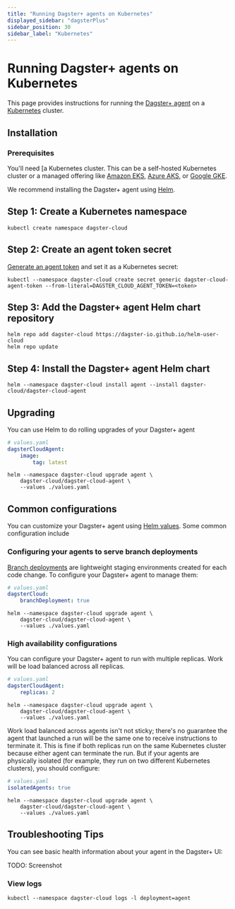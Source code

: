 ```yaml
---
title: "Running Dagster+ agents on Kubernetes"
displayed_sidebar: "dagsterPlus"
sidebar_position: 30
sidebar_label: "Kubernetes"
---
```


# Running Dagster+ agents on Kubernetes

This page provides instructions for running the [Dagster+ agent](dagster-plus/getting-started/whats-dagster-plus#Agents) on a [Kubernetes](https://kubernetes.io) cluster.

## Installation


### Prerequisites

You'll need [a Kubernetes cluster. This can be a self-hosted Kubernetes cluster or a managed offering like [Amazon EKS](https://aws.amazon.com/eks/), [Azure AKS](https://azure.microsoft.com/en-us/products/kubernetes-service), or [Google GKE](https://cloud.google.com/kubernetes-engine).

We recommend installing the Dagster+ agent using [Helm](https://helm.sh).

## Step 1: Create a Kubernetes namespace

```shell
kubectl create namespace dagster-cloud
```

## Step 2: Create an agent token secret

[Generate an agent token](dagster-plus/deployment/tokens) and set it as a Kubernetes secret:

```shell
kubectl --namespace dagster-cloud create secret generic dagster-cloud-agent-token --from-literal=DAGSTER_CLOUD_AGENT_TOKEN=<token>
```

## Step 3: Add the Dagster+ agent Helm chart repository

```shell
helm repo add dagster-cloud https://dagster-io.github.io/helm-user-cloud
helm repo update
```

## Step 4: Install the Dagster+ agent Helm chart

```shell
helm --namespace dagster-cloud install agent --install dagster-cloud/dagster-cloud-agent
```

## Upgrading

You can use Helm to do rolling upgrades of your Dagster+ agent

```yaml
# values.yaml
dagsterCloudAgent:
    image:
        tag: latest
```

```shell
helm --namespace dagster-cloud upgrade agent \
    dagster-cloud/dagster-cloud-agent \
    --values ./values.yaml
```

## Common configurations

You can customize your Dagster+ agent using [Helm values](https://artifacthub.io/packages/helm/dagster-cloud/dagster-cloud-agent?modal=values). Some common configuration include

### Configuring your agents to serve branch deployments

[Branch deployments](dagster-plus/deployment/branch-deployments) are lightweight staging environments created for each code change. To configure your Dagster+ agent to manage them:

```yaml
# values.yaml
dagsterCloud:
    branchDeployment: true
```

```shell
helm --namespace dagster-cloud upgrade agent \
    dagster-cloud/dagster-cloud-agent \
    --values ./values.yaml
```

### High availability configurations

You can configure your Dagster+ agent to run with multiple replicas. Work will be load balanced across all replicas.

```yaml
# values.yaml
dagsterCloudAgent:
    replicas: 2
```

```shell
helm --namespace dagster-cloud upgrade agent \
    dagster-cloud/dagster-cloud-agent \
    --values ./values.yaml
```

Work load balanced across agents isn't not sticky; there's no guarantee the agent that launched a run will be the same one to receive instructions to terminate it. This is fine if both replicas run on the same Kubernetes cluster because either agent can terminate the run. But if your agents are physically isolated (for example, they run on two different Kubernetes clusters), you should configure:

```yaml
# values.yaml
isolatedAgents: true
```

```shell
helm --namespace dagster-cloud upgrade agent \
    dagster-cloud/dagster-cloud-agent \
    --values ./values.yaml
```

## Troubleshooting Tips

You can see basic health information about your agent in the Dagster+ UI:

TODO: Screenshot

### View logs

```shell
kubectl --namespace dagster-cloud logs -l deployment=agent
```
